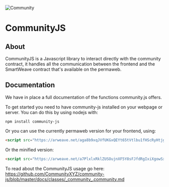 ![Community](https://raw.githubusercontent.com/CommunityXYZ/website/master/src/assets/images/logo.png)
# CommunityJS

## About
CommunityJS is a Javascript library to interact directly with the community contract, it handles all the communication between the frontend and the SmartWeave contract that's available on the permaweb.

## Documentation
We have in place a full documentation of the functions community.js offers.

To get started you need to have community-js installed on your webpage or server. You can do this by using nodejs with:
```
npm install community-js
```

Or you can use the currently permaweb version for your frontend, using:
```html
<script src="https://arweave.net/aga8b9xqJVfUKGxQEYt65tVtlbu1fHScRyHtjgAY8vg"></script>
```
Or the minified version:
```html
<script src="https://arweave.net/a7PlxlxRklZUSOujnXF5Y8sFJfdRgIxiXgowSxRbqa4"></script>
```

To read about the CommunityJS usage go here: https://github.com/CommunityXYZ/community-js/blob/master/docs/classes/_community_.community.md
